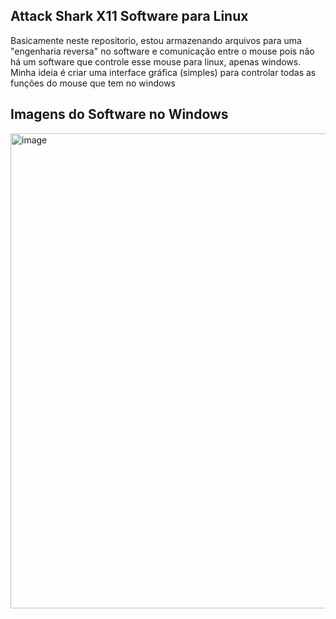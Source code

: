 ## Attack Shark X11 Software para Linux

Basicamente neste repositorio, estou armazenando arquivos para uma "engenharia reversa" no software e comunicação entre o mouse pois não há um software que controle esse mouse para linux, apenas windows.
Minha ideia é criar uma interface gráfica (simples) para controlar todas as funções do mouse que tem no windows


## Imagens do Software no Windows

<img width="1127" height="760" alt="image" src="https://github.com/user-attachments/assets/e95d82a1-618c-443f-b533-103d4306c221" />
